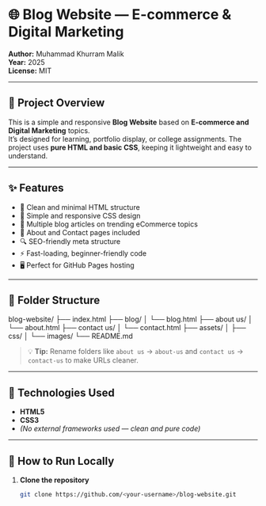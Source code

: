 # 🌐 Blog Website — E-commerce & Digital Marketing

**Author:** Muhammad Khurram Malik  
**Year:** 2025  
**License:** MIT  

---

## 🔎 Project Overview
This is a simple and responsive **Blog Website** based on **E-commerce and Digital Marketing** topics.  
It’s designed for learning, portfolio display, or college assignments. The project uses **pure HTML and basic CSS**, keeping it lightweight and easy to understand.  

---

## ✨ Features
- 🧱 Clean and minimal HTML structure  
- 🎨 Simple and responsive CSS design  
- 📰 Multiple blog articles on trending eCommerce topics  
- 💬 About and Contact pages included  
- 🔍 SEO-friendly meta structure  
- ⚡ Fast-loading, beginner-friendly code  
- 🖥️ Perfect for GitHub Pages hosting  

---

## 📁 Folder Structure
blog-website/
├── index.html
├── blog/
│ └── blog.html
├── about us/
│ └── about.html
├── contact us/
│ └── contact.html
├── assets/
│ ├── css/
│ └── images/
└── README.md


> 💡 **Tip:** Rename folders like `about us` → `about-us` and `contact us` → `contact-us` to make URLs cleaner.

---

## 🧠 Technologies Used
- **HTML5**
- **CSS3**
- *(No external frameworks used — clean and pure code)*

---

## 🚀 How to Run Locally

1. **Clone the repository**
   ```bash
   git clone https://github.com/<your-username>/blog-website.git
